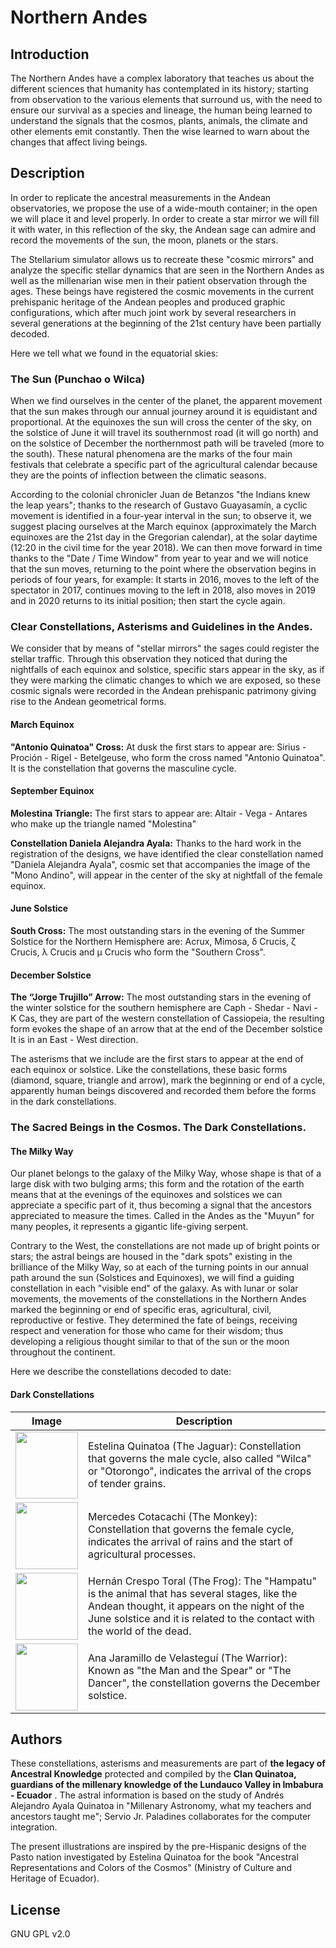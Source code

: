 # Northern Andes

## Introduction

The Northern Andes have a complex laboratory that teaches us about the different sciences that humanity has contemplated in its history; starting from observation to the various elements that surround us, with the need to ensure our survival as a species and lineage, the human being learned to understand the signals that the cosmos, plants, animals, the climate and other elements emit constantly. Then the wise learned to warn about the changes that affect living beings.

## Description

In order to replicate the ancestral measurements in the Andean observatories, we propose the use of a wide-mouth container; in the open we will place it and level properly. In order to create a star mirror we will fill it with water, in this reflection of the sky, the Andean sage can admire and record the movements of the sun, the moon, planets or the stars.

The Stellarium simulator allows us to recreate these "cosmic mirrors" and analyze the specific stellar dynamics that are seen in the Northern Andes as well as the millenarian wise men in their patient observation through the ages. These beings have registered the cosmic movements in the current prehispanic heritage of the Andean peoples and produced graphic configurations, which after much joint work by several researchers in several generations at the beginning of the 21st century have been partially decoded.

Here we tell what we found in the equatorial skies:

### The Sun (Punchao o Wilca)

When we find ourselves in the center of the planet, the apparent movement that the sun makes through our annual journey around it is equidistant and proportional. At the equinoxes the sun will cross the center of the sky, on the solstice of June it will travel its southernmost road (it will go north) and on the solstice of December the northernmost path will be traveled (more to the south). These natural phenomena are the marks of the four main festivals that celebrate a specific part of the agricultural calendar because they are the points of inflection between the climatic seasons.

According to the colonial chronicler Juan de Betanzos "the Indians knew the leap years"; thanks to the research of Gustavo Guayasamín, a cyclic movement is identified in a four-year interval in the sun; to observe it, we suggest placing ourselves at the March equinox (approximately the March equinoxes are the 21st day in the Gregorian calendar), at the solar daytime (12:20 in the civil time for the year 2018). We can then move forward in time thanks to the "Date / Time Window" from year to year and we will notice that the sun moves, returning to the point where the observation begins in periods of four years, for example: It starts in 2016, moves to the left of the spectator in 2017, continues moving to the left in 2018, also moves in 2019 and in 2020 returns to its initial position; then start the cycle again.

### Clear Constellations, Asterisms and Guidelines in the Andes.

We consider that by means of "stellar mirrors" the sages could register the stellar traffic. Through this observation they noticed that during the nightfalls of each equinox and solstice, specific stars appear in the sky, as if they were marking the climatic changes to which we are exposed, so these cosmic signals were recorded in the Andean prehispanic patrimony giving rise to the Andean geometrical forms.

#### March Equinox

**"Antonio Quinatoa" Cross:** At dusk the first stars to appear are: Sirius - Proción - Rigel - Betelgeuse, who form the cross named "Antonio Quinatoa". It is the constellation that governs the masculine cycle.

#### September Equinox

**Molestina Triangle:** The first stars to appear are: Altair - Vega - Antares who make up the triangle named "Molestina"

**Constellation Daniela Alejandra Ayala:** Thanks to the hard work in the registration of the designs, we have identified the clear constellation named "Daniela Alejandra Ayala", cosmic set that accompanies the image of the "Mono Andino", will appear in the center of the sky at nightfall of the female equinox.

#### June Solstice

**South Cross:** The most outstanding stars in the evening of the Summer Solstice for the Northern Hemisphere are: Acrux, Mimosa, δ Crucis, ζ Crucis, λ Crucis and μ Crucis who form the "Southern Cross".

#### December Solstice

**The “Jorge Trujillo” Arrow:** The most outstanding stars in the evening of the winter solstice for the southern hemisphere are Caph - Shedar - Navi - K Cas, they are part of the western constellation of Cassiopeia, the resulting form evokes the shape of an arrow that at the end of the December solstice It is in an East - West direction.

The asterisms that we include are the first stars to appear at the end of each equinox or solstice. Like the constellations, these basic forms (diamond, square, triangle and arrow), mark the beginning or end of a cycle, apparently human beings discovered and recorded them before the forms in the dark constellations.

### The Sacred Beings in the Cosmos. The Dark Constellations.

#### The Milky Way

Our planet belongs to the galaxy of the Milky Way, whose shape is that of a large disk with two bulging arms; this form and the rotation of the earth means that at the evenings of the equinoxes and solstices we can appreciate a specific part of it, thus becoming a signal that the ancestors appreciated to measure the times. Called in the Andes as the "Muyun" for many peoples, it represents a gigantic life-giving serpent.

Contrary to the West, the constellations are not made up of bright points or stars; the astral beings are housed in the "dark spots" existing in the brilliance of the Milky Way, so at each of the turning points in our annual path around the sun (Solstices and Equinoxes), we will find a guiding constellation in each "visible end" of the galaxy. As with lunar or solar movements, the movements of the constellations in the Northern Andes marked the beginning or end of specific eras, agricultural, civil, reproductive or festive. They determined the fate of beings, receiving respect and veneration for those who came for their wisdom; thus developing a religious thought similar to that of the sun or the moon throughout the continent.

Here we describe the constellations decoded to date:

#### Dark Constellations

|Image|Description|
|-----|-----------|
|<img src="jaguar.png" width="100" height="107" />|Estelina Quinatoa (The Jaguar): Constellation that governs the male cycle, also called "Wilca" or "Otorongo", indicates the arrival of the crops of tender grains.|
|<img src="mono.png" width="100" height="107" />|Mercedes Cotacachi (The Monkey): Constellation that governs the female cycle, indicates the arrival of rains and the start of agricultural processes.|
|<img src="sapo.png" width="100" height="107" />|Hernán Crespo Toral (The Frog): The "Hampatu" is the animal that has several stages, like the Andean thought, it appears on the night of the June solstice and it is related to the contact with the world of the dead.|
|<img src="guerrero.png" width="100" height="107" />|Ana Jaramillo de Velasteguí (The Warrior): Known as "the Man and the Spear" or "The Dancer", the constellation governs the December solstice.|

## Authors

These constellations, asterisms and measurements are part of **the legacy of Ancestral Knowledge** protected and compiled by the **Clan Quinatoa, guardians of the millenary knowledge of the Lundauco Valley in Imbabura - Ecuador**
.
The astral information is based on the study of Andrés Alejandro Ayala Quinatoa in "Millenary Astronomy, what my teachers and ancestors taught me"; Servio Jr. Paladines collaborates for the computer integration.

The present illustrations are inspired by the pre-Hispanic designs of the Pasto nation investigated by Estelina Quinatoa for the book "Ancestral Representations and Colors of the Cosmos" (Ministry of Culture and Heritage of Ecuador).

## License

GNU GPL v2.0
